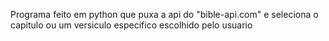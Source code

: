 Programa feito em python que puxa a api do "bible-api.com" e seleciona o capitulo ou um versiculo especifico escolhido pelo usuario
